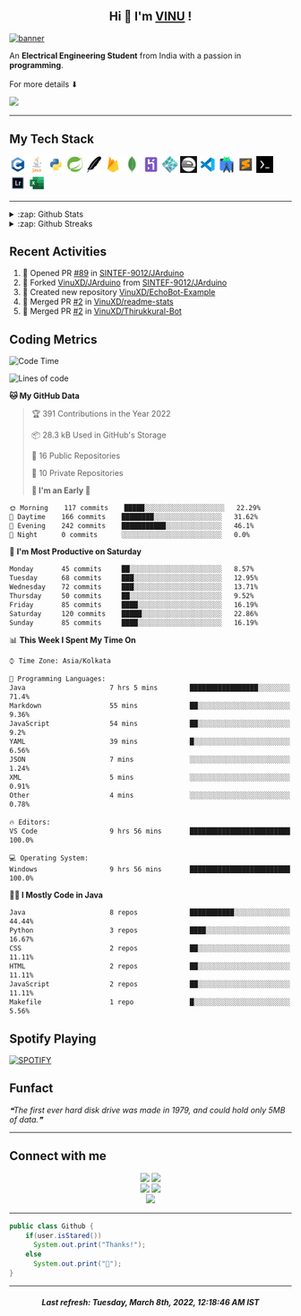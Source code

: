 <h2 align="center"><bold>Hi 👋 I'm <a href="https://vinuxd.github.io">VINU</a> !</bold></h2>

[![banner](https://raw.githubusercontent.com/github/explore/80688e429a7d4ef2fca1e82350fe8e3517d3494d/topics/firebase/banner.png)](https://vinuxd.github.io)

An **Electrical Engineering Student** from India with a passion in **programming**.
<br/> <br/> For more details ⬇

<a href="https://VinuXD.github.io"><img src="https://img.shields.io/badge/website-000000?style=for-the-badge"></a>

---

## My Tech Stack

<div class="lang">

<img alt="C" width="30px" src="https://raw.githubusercontent.com/github/explore/f3e22f0dca2be955676bc70d6214b95b13354ee8/topics/c/c.png" >
<img alt="java" width="30px" src="https://raw.githubusercontent.com/github/explore/5b3600551e122a3277c2c5368af2ad5725ffa9a1/topics/java/java.png">
<img alt="python" width="30px" src="https://raw.githubusercontent.com/github/explore/80688e429a7d4ef2fca1e82350fe8e3517d3494d/topics/python/python.png">
<img alt="spring" width="30px" src="https://raw.githubusercontent.com/github/explore/80688e429a7d4ef2fca1e82350fe8e3517d3494d/topics/spring-boot/spring-boot.png" />
<img alt="maven" width="30px" src="https://raw.githubusercontent.com/VinuXD/VinuXD/master/assets/maven.png" />
<img alt="firebase" width="30px" src="https://raw.githubusercontent.com/github/explore/80688e429a7d4ef2fca1e82350fe8e3517d3494d/topics/firebase/firebase.png" />
<img alt="mongodb" width="30px" src="https://raw.githubusercontent.com/VinuXD/VinuXD/master/assets/mongodb.png" />
<img alt="heroku" width="30px" src="https://raw.githubusercontent.com/VinuXD/VinuXD/master/assets/heroku.png" />
<img alt="netlify" width="30px" src="https://raw.githubusercontent.com/VinuXD/VinuXD/master/assets/netlify.png" />
<img alt="railway" width="30px" src="https://raw.githubusercontent.com/VinuXD/VinuXD/master/assets/railway.png" />
<img alt="vscode" width="30px" src="https://raw.githubusercontent.com/VinuXD/VinuXD/master/assets/vscode.png" />
<img alt="android-studio" width="30px" src="https://raw.githubusercontent.com/VinuXD/VinuXD/master/assets/androidstudio.png" />
<img alt="sublime" width="30px" src="https://raw.githubusercontent.com/VinuXD/VinuXD/master/assets/sublime.png" />
<img alt="termux" width="30px" src="https://raw.githubusercontent.com/VinuXD/VinuXD/master/assets/termux.png" />
<img alt="lightroon" width="30px" src="https://raw.githubusercontent.com/VinuXD/VinuXD/master/assets/lightroom.png" />
<img alt="excel" width="30px" src="https://raw.githubusercontent.com/VinuXD/VinuXD/master/assets/excel.png" />

</div>

<!--
**Languages**

<div class="languages">

<img alt="C" width="30px" src="https://raw.githubusercontent.com/github/explore/f3e22f0dca2be955676bc70d6214b95b13354ee8/topics/c/c.png" >
<img alt="java" width="30px" src="https://raw.githubusercontent.com/github/explore/5b3600551e122a3277c2c5368af2ad5725ffa9a1/topics/java/java.png">
<img alt="python" width="30px" src="https://raw.githubusercontent.com/github/explore/80688e429a7d4ef2fca1e82350fe8e3517d3494d/topics/python/python.png">

</div>

**Tools**

<div class="tools">
<img alt="spring" width="30px" src="https://raw.githubusercontent.com/github/explore/80688e429a7d4ef2fca1e82350fe8e3517d3494d/topics/spring-boot/spring-boot.png" />
<img alt="maven" width="30px" src="https://raw.githubusercontent.com/VinuXD/VinuXD/master/assets/maven.png" />
<img alt="firebase" width="30px" src="https://raw.githubusercontent.com/github/explore/80688e429a7d4ef2fca1e82350fe8e3517d3494d/topics/firebase/firebase.png" />
<img alt="mongodb" width="30px" src="https://raw.githubusercontent.com/VinuXD/VinuXD/master/assets/mongodb.png" />

</div>

**Cloud**

<div class="cloud">
<img alt="heroku" width="30px" src="https://raw.githubusercontent.com/VinuXD/VinuXD/master/assets/heroku.png" />
<img alt="netlify" width="30px" src="https://raw.githubusercontent.com/VinuXD/VinuXD/master/assets/netlify.png" />
<img alt="railway" width="30px" src="https://raw.githubusercontent.com/VinuXD/VinuXD/master/assets/railway.png" />
</div>

**Code Editors**

<div class="editors">
<img alt="vscode" width="30px" src="https://raw.githubusercontent.com/VinuXD/VinuXD/master/assets/vscode.png" />
<img alt="android-studio" width="30px" src="https://raw.githubusercontent.com/VinuXD/VinuXD/master/assets/androidstudio.png" />
<img alt="sublime" width="30px" src="https://raw.githubusercontent.com/VinuXD/VinuXD/master/assets/sublime.png" />
</div>

**Others**

<div class="others">
<img alt="termux" width="30px" src="https://raw.githubusercontent.com/VinuXD/VinuXD/master/assets/termux.png" />
<img alt="lightroon" width="30px" src="https://raw.githubusercontent.com/VinuXD/VinuXD/master/assets/lightroom.png" />
<img alt="excel" width="30px" src="https://raw.githubusercontent.com/VinuXD/VinuXD/master/assets/excel.png" />

-->

---

<details>
<summary>:zap: Github Stats</summary>
</br>
<p align="center"><a href=https://vinuxd.me><img src="https://github-readme-stats.vercel.app/api?username=vinuxd&hide=issues&show_icons=true&theme=chartreuse-dark&include_all_commits=true&count_private=true"/></a></p>
</details>

<details>
<summary>:zap: Github Streaks</summary>
 </br>
<p align="center"><a href=https://vinuxd.me><img src="http://github-readme-streak-stats.herokuapp.com?user=vinuxd&theme=chartreuse-dark&hide_border=false&date_format=j%20M%5B%20Y%5D"/></a></p>
</details>

## Recent Activities

<!--RECENT_ACTIVITY:start-->

1. 💪 Opened PR [#89](https://github.com/SINTEF-9012/JArduino/pull/89) in [SINTEF-9012/JArduino](https://github.com/SINTEF-9012/JArduino)
2. 🔱 Forked [VinuXD/JArduino](https://github.com/VinuXD/JArduino) from [SINTEF-9012/JArduino](https://github.com/SINTEF-9012/JArduino)
3. 📔 Created new repository [VinuXD/EchoBot-Example](https://github.com/VinuXD/EchoBot-Example)
4. 🎉 Merged PR [#2](https://github.com/VinuXD/readme-stats/pull/2) in [VinuXD/readme-stats](https://github.com/VinuXD/readme-stats)
5. 🎉 Merged PR [#2](https://github.com/VinuXD/Thirukkural-Bot/pull/2) in [VinuXD/Thirukkural-Bot](https://github.com/VinuXD/Thirukkural-Bot)
<!--RECENT_ACTIVITY:end-->

## Coding Metrics

<!--START_SECTION:waka-->

![Code Time](http://img.shields.io/badge/Code%20Time%20since%2021/1/2022-120%20hrs%2019%20mins-blue?style=plastic&logo=Codepen)

![Lines of code](https://img.shields.io/badge/From%20Hello%20World%20I%27ve%20Written-63%20Thousand%20lines%20of%20code-blue)

**🐱 My GitHub Data**

> 🏆 391 Contributions in the Year 2022
>
> 📦 28.3 kB Used in GitHub's Storage
>
> 📜 16 Public Repositories
>
> 🔑 10 Private Repositories
>
> **🥰 I'm an Early 🐤**

```text
🌞 Morning    117 commits    █████░░░░░░░░░░░░░░░░░░░░   22.29%
🌆 Daytime    166 commits    ████████░░░░░░░░░░░░░░░░░   31.62%
🌃 Evening    242 commits    ███████████░░░░░░░░░░░░░░   46.1%
🌙 Night      0 commits      ░░░░░░░░░░░░░░░░░░░░░░░░░   0.0%
```

📅 **I'm Most Productive on Saturday**

```text
Monday       45 commits     ██░░░░░░░░░░░░░░░░░░░░░░░   8.57%
Tuesday      68 commits     ███░░░░░░░░░░░░░░░░░░░░░░   12.95%
Wednesday    72 commits     ███░░░░░░░░░░░░░░░░░░░░░░   13.71%
Thursday     50 commits     ██░░░░░░░░░░░░░░░░░░░░░░░   9.52%
Friday       85 commits     ████░░░░░░░░░░░░░░░░░░░░░   16.19%
Saturday     120 commits    █████░░░░░░░░░░░░░░░░░░░░   22.86%
Sunday       85 commits     ████░░░░░░░░░░░░░░░░░░░░░   16.19%
```

📊 **This Week I Spent My Time On**

```text
⌚︎ Time Zone: Asia/Kolkata

💬 Programming Languages:
Java                     7 hrs 5 mins        █████████████████░░░░░░░░   71.4%
Markdown                 55 mins             ██░░░░░░░░░░░░░░░░░░░░░░░   9.36%
JavaScript               54 mins             ██░░░░░░░░░░░░░░░░░░░░░░░   9.2%
YAML                     39 mins             █░░░░░░░░░░░░░░░░░░░░░░░░   6.56%
JSON                     7 mins              ░░░░░░░░░░░░░░░░░░░░░░░░░   1.24%
XML                      5 mins              ░░░░░░░░░░░░░░░░░░░░░░░░░   0.91%
Other                    4 mins              ░░░░░░░░░░░░░░░░░░░░░░░░░   0.78%

🔥 Editors:
VS Code                  9 hrs 56 mins       █████████████████████████   100.0%

💻 Operating System:
Windows                  9 hrs 56 mins       █████████████████████████   100.0%
```

**🧑‍💻 I Mostly Code in Java**

```text
Java                     8 repos             ███████████░░░░░░░░░░░░░░   44.44%
Python                   3 repos             ████░░░░░░░░░░░░░░░░░░░░░   16.67%
CSS                      2 repos             ██░░░░░░░░░░░░░░░░░░░░░░░   11.11%
HTML                     2 repos             ██░░░░░░░░░░░░░░░░░░░░░░░   11.11%
JavaScript               2 repos             ██░░░░░░░░░░░░░░░░░░░░░░░   11.11%
Makefile                 1 repo              █░░░░░░░░░░░░░░░░░░░░░░░░   5.56%
```

<!--END_SECTION:waka-->

## Spotify Playing

[![SPOTIFY](https://spotifyxd.vercel.app/api/spotify?background_color=000000&border_color=00ff7f)](https://open.spotify.com/user/31a2knpxmuez2uo44wigmbqxjapy?si=ORyXsvpDQy6DNbodyG10lA)

## Funfact

<!--STARTS_HERE_QUOTE_README-->
<i>❝The first ever hard disk drive was made in 1979, and could hold only 5MB of data.❞</i>
<!--ENDS_HERE_QUOTE_README-->

---

## Connect with me

<div align="center" class="first">
<a href="https://t.me/VinuXD"><img src="https://img.shields.io/badge/Telegram-2CA5E0?style=for-the-badge&logo=telegram&logoColor=white"></a>
<a href="mailto:vinuvarsath3@gmail.com"><img src="https://img.shields.io/badge/Gmail-D14836?style=for-the-badge&logo=gmail&logoColor=white"></a>
</div>

<div align="center" class="second">
<a href="https://dev.to/VinuXD"><img src="https://img.shields.io/badge/dev.to-0A0A0A?style=for-the-badge&logo=devdotto&logoColor=white"></a>
<a href="https://stackoverflow.com/users/17960559/vinuxd"><img src="https://img.shields.io/badge/StackOverFlow-orange?style=for-the-badge&logo=stackoverflow&logoColor=white"></a>
</div>

<div align="center" class="third">
<a href="https://VinuXD.github.io"><img src="https://img.shields.io/badge/website-000000?style=for-the-badge&logo=About.me&logoColor=white"></a>
</div>

---

```java
public class Github {
    if(user.isStared())
      System.out.print("Thanks!");
    else
      System.out.print("💩");
}
```

---

<!--RECENT_ACTIVITY:last_update-->
<h5 align="center">Last refresh: <b>Tuesday, March 8th, 2022, 12:18:46 AM IST</b></h5>
<!--RECENT_ACTIVITY:last_update_end-->
